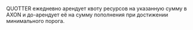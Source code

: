 QUOTTER ежедневно арендует квоту ресурсов на указанную сумму в AXON и до-арендует её на сумму пополнения при достижении минимального порога.
